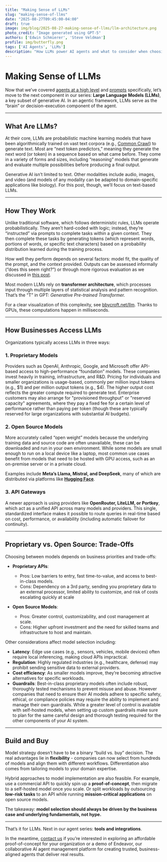 ```yaml
---
title: "Making Sense of LLMs"
slug: "making-sense-of-llms"
date: "2025-08-27T09:45:00-04:00"
draft: true
image: img/blog/2025-08-27-making-sense-of-llms/llm-architecture.png
photo_credit: "Image generated using GPT-5"
authors: ['Edwin Schmierer', 'Steve Veldman']
profile: img/butterfly.png
tags: ['AI Agents', 'LLMs']
description: "How LLMs power AI agents and what to consider when choosing the right approach."
---
```

# Making Sense of LLMs

Now that we’ve covered [agents at a high level](https://rotational.io/blog/ai-agents-defined/) and [prompts](https://rotational.io/tags/prompt-engineering/) specifically, let’s move to the next component in our series: **Large Language Models (LLMs)**, a key subset of generative AI. In an agentic framework, LLMs serve as the “brain” or decision-execution component of the agent.  

---

## What Are LLMs?  
At their core, LLMs are probabilistic machine learning models that have been algorithmically trained on vast text corpora (e.g., [Common Crawl](https://commoncrawl.org/)) to generate text. Most are “next token predictors,” meaning they generate the next word (or token) in a sequence based on what came before. They come in a variety of forms and sizes, including “reasoning” models that generate and evaluate multiple possibilities before producing a final output.  

Generative AI isn’t limited to text. Other modalities include audio, images, and video (and models of any modality can be adapted to domain-specific applications like biology). For this post, though, we’ll focus on text-based LLMs.  

---

## How They Work  
Unlike traditional software, which follows deterministic rules, LLMs operate probabilistically. They aren’t hard-coded with logic; instead, they’re “instructed” via prompts to complete tasks within a given context. They then complete these tasks by generating tokens (which represent words, portions of words, or specific text characters) based on a probability distribution learned during the training process.  

How well they perform depends on several factors: model fit, the quality of the prompt, and the context provided. Outputs can be assessed informally (“does this seem right?”) or through more rigorous evaluation as we discussed in [this post](https://rotational.io/blog/pick-the-best-ai/).  

Most modern LLMs rely on **transformer architecture**, which processes input through multiple layers of statistical analysis and pattern recognition. That’s the “T” in GPT: *Generative Pre-trained Transformer.*  

For a clear visualization of this complexity, see [bbycroft.net/llm](https://bbycroft.net/llm). Thanks to GPUs, these computations happen in milliseconds.  

---

## How Businesses Access LLMs  
Organizations typically access LLMs in three ways:  

### 1. Proprietary Models  
Providers such as OpenAI, Anthropic, Google, and Microsoft offer API-based access to high-performance “foundation” models. These companies invest heavily in training, infrastructure, and R&D. Pricing for individuals and smaller organizations is usage-based, commonly per million input tokens (e.g., $1) and per million output tokens (e.g., $4). The higher output cost reflects the greater compute required to generate text. Enterprise customers may also arrange for "provisioned throughput" or "reserved capacity" agreements, where they pay a fixed fee for a certain level of performance rather than paying per token (though these are typically reserved for large organizations with substantial AI budgets).  

### 2. Open Source Models  
More accurately called “open weight” models because the underlying training data and source code are often unavailable, these can be downloaded and run in your own environment. While some models are small enough to run on a local device like a laptop, most common use cases benefit from models that need to be hosted with GPU access, such as an on-premise server or in a private cloud. 

Examples include **Meta’s Llama, Mistral, and DeepSeek**, many of which are distributed via platforms like [**Hugging Face**](https://huggingface.co/).

### 3. API Gateways  
A newer approach is using providers like **OpenRouter, LiteLLM, or Portkey**, which act as a unified API across many models and providers. This single, standardized interface makes it possible to route queries in real-time based on cost, performance, or availability (including automatic failover for continuity).  

---

## Proprietary vs. Open Source: Trade-Offs  
Choosing between models depends on business priorities and trade-offs:  

- **Proprietary APIs**: 
  - Pros: Low barriers to entry, fast time-to-value, and access to best-in-class models.  
  - Cons: Dependency on a 3rd party, sending you proprietary data to an external processor, limited ability to customize, and risk of costs escalating quickly at scale

- **Open Source Models**: 
  - Pros: Greater control, customizability, and cost management at scale.
  - Cons: Higher upfront investment and the need for skilled teams and infrastructure to host and maintain.  

Other considerations affect model selection including:  
- **Latency**: Edge use cases (e.g., sensors, vehicles, mobile devices) often require local inferencing, making cloud APIs impractical.  
- **Regulation**: Highly regulated industries (e.g., healthcare, defense) may prohibit sending sensitive data to external providers.  
- **Cost efficiency**: As smaller models improve, they’re becoming attractive alternatives for specific workloads.
- **Guardrails**: Best-in-class proprietary models often include robust, thoroughly tested mechanisms to prevent misuse and abuse. However companies that need to ensure their AI models adhere to specific safety, ethical, or compliance policies may require the ability to implement and manage their own guardrails. While a greater level of control is available with self-hosted models, when setting up custom guardrails make sure to plan for the same careful design and thorough testing required for the other components of your AI system.

---

## Build **and** Buy  
Model strategy doesn’t have to be a binary “build vs. buy” decision. The real advantages lie in **flexibility** - companies can now select from hundreds of models and align them with different workflows. Differentiation also comes from tailoring models to your domain expertise.  

Hybrid approaches to model implementation are also feasible. For example, use a commercial API to quickly spin up a **proof-of-concept**, then migrate to a self-hosted model once you scale. Or split workloads by outsourcing **low-risk tasks** to an API while running **mission-critical applications** on open source models.  

The takeaway: **model selection should always be driven by the business case and underlying fundamentals, not hype.**  

---

That’s it for LLMs. Next in our agent series: **tools and integrations**.  

In the meantime, [contact us](https://rotational.io/contact/) if you’re interested in exploring an affordable proof-of-concept for your organization or a demo of Endeavor, our collaborative AI agent management platform for creating trusted, business-aligned agents that deliver real results.
